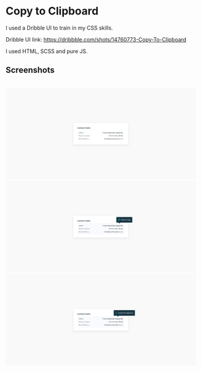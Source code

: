 # Copy to Clipboard

I used a Dribble UI to train in my CSS skills.

Dribble UI link: https://dribbble.com/shots/14760773-Copy-To-Clipboard

I used HTML, SCSS and pure JS.

## Screenshots
<br>
<img src="https://github.com/AlbertoDeMaria/CopyToClipboard/blob/master/dist/img/start.png">
<br>
<img src="https://github.com/AlbertoDeMaria/CopyToClipboard/blob/master/dist/img/click%20to%20copy.png?raw=true">
<br>
<img src="https://github.com/AlbertoDeMaria/CopyToClipboard/blob/master/dist/img/copied.png">
<br>